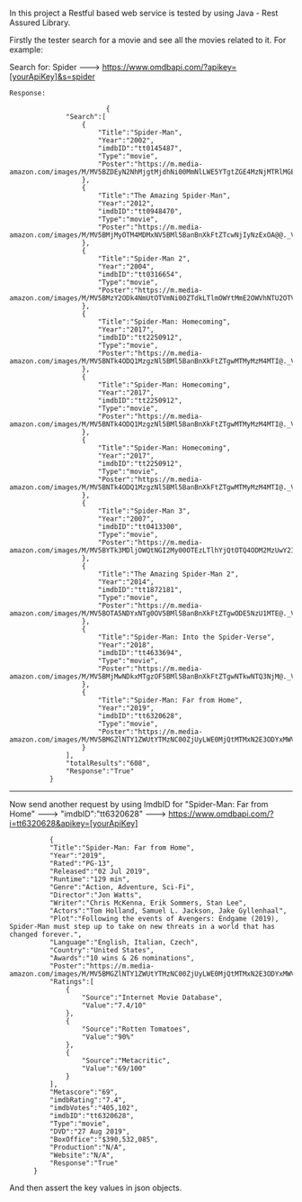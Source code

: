 In this project a Restful based web service is tested by using Java - Rest Assured Library. 

Firstly the tester search for a movie and see all the movies related to it. For example:

Search for: Spider ---> https://www.omdbapi.com/?apikey=[yourApiKey]&s=spider

    Response: 
        
                            {
                  "Search":[
                      {
                          "Title":"Spider-Man",
                          "Year":"2002",
                          "imdbID":"tt0145487",
                          "Type":"movie",
                          "Poster":"https://m.media-amazon.com/images/M/MV5BZDEyN2NhMjgtMjdhNi00MmNlLWE5YTgtZGE4MzNjMTRlMGEwXkEyXkFqcGdeQXVyNDUyOTg3Njg@._V1_SX300.jpg"
                      },
                      {
                          "Title":"The Amazing Spider-Man",
                          "Year":"2012",
                          "imdbID":"tt0948470",
                          "Type":"movie",
                          "Poster":"https://m.media-amazon.com/images/M/MV5BMjMyOTM4MDMxNV5BMl5BanBnXkFtZTcwNjIyNzExOA@@._V1_SX300.jpg"
                      },
                      {
                          "Title":"Spider-Man 2",
                          "Year":"2004",
                          "imdbID":"tt0316654",
                          "Type":"movie",
                          "Poster":"https://m.media-amazon.com/images/M/MV5BMzY2ODk4NmUtOTVmNi00ZTdkLTlmOWYtMmE2OWVhNTU2OTVkXkEyXkFqcGdeQXVyMTQxNzMzNDI@._V1_SX300.jpg"
                      },
                      {
                          "Title":"Spider-Man: Homecoming",
                          "Year":"2017",
                          "imdbID":"tt2250912",
                          "Type":"movie",
                          "Poster":"https://m.media-amazon.com/images/M/MV5BNTk4ODQ1MzgzNl5BMl5BanBnXkFtZTgwMTMyMzM4MTI@._V1_SX300.jpg"
                      },
                      {
                          "Title":"Spider-Man: Homecoming",
                          "Year":"2017",
                          "imdbID":"tt2250912",
                          "Type":"movie",
                          "Poster":"https://m.media-amazon.com/images/M/MV5BNTk4ODQ1MzgzNl5BMl5BanBnXkFtZTgwMTMyMzM4MTI@._V1_SX300.jpg"
                      },
                      {
                          "Title":"Spider-Man: Homecoming",
                          "Year":"2017",
                          "imdbID":"tt2250912",
                          "Type":"movie",
                          "Poster":"https://m.media-amazon.com/images/M/MV5BNTk4ODQ1MzgzNl5BMl5BanBnXkFtZTgwMTMyMzM4MTI@._V1_SX300.jpg"
                      },
                      {
                          "Title":"Spider-Man 3",
                          "Year":"2007",
                          "imdbID":"tt0413300",
                          "Type":"movie",
                          "Poster":"https://m.media-amazon.com/images/M/MV5BYTk3MDljOWQtNGI2My00OTEzLTlhYjQtOTQ4ODM2MzUwY2IwXkEyXkFqcGdeQXVyNTIzOTk5ODM@._V1_SX300.jpg"
                      },
                      {
                          "Title":"The Amazing Spider-Man 2",
                          "Year":"2014",
                          "imdbID":"tt1872181",
                          "Type":"movie",
                          "Poster":"https://m.media-amazon.com/images/M/MV5BOTA5NDYxNTg0OV5BMl5BanBnXkFtZTgwODE5NzU1MTE@._V1_SX300.jpg"
                      },
                      {
                          "Title":"Spider-Man: Into the Spider-Verse",
                          "Year":"2018",
                          "imdbID":"tt4633694",
                          "Type":"movie",
                          "Poster":"https://m.media-amazon.com/images/M/MV5BMjMwNDkxMTgzOF5BMl5BanBnXkFtZTgwNTkwNTQ3NjM@._V1_SX300.jpg"
                      },
                      {
                          "Title":"Spider-Man: Far from Home",
                          "Year":"2019",
                          "imdbID":"tt6320628",
                          "Type":"movie",
                          "Poster":"https://m.media-amazon.com/images/M/MV5BMGZlNTY1ZWUtYTMzNC00ZjUyLWE0MjQtMTMxN2E3ODYxMWVmXkEyXkFqcGdeQXVyMDM2NDM2MQ@@._V1_SX300.jpg"
                      }
                  ],
                  "totalResults":"608",
                  "Response":"True"
              }

--------------

Now send another request by using ImdbID for "Spider-Man: Far from Home"
    --->  "imdbID":"tt6320628"
    ---> https://www.omdbapi.com/?i=tt6320628&apikey=[yourApiKey]
    
    
              {
              "Title":"Spider-Man: Far from Home",
              "Year":"2019",
              "Rated":"PG-13",
              "Released":"02 Jul 2019",
              "Runtime":"129 min",
              "Genre":"Action, Adventure, Sci-Fi",
              "Director":"Jon Watts",
              "Writer":"Chris McKenna, Erik Sommers, Stan Lee",
              "Actors":"Tom Holland, Samuel L. Jackson, Jake Gyllenhaal",
              "Plot":"Following the events of Avengers: Endgame (2019), Spider-Man must step up to take on new threats in a world that has changed forever.",
              "Language":"English, Italian, Czech",
              "Country":"United States",
              "Awards":"10 wins & 26 nominations",
              "Poster":"https://m.media-amazon.com/images/M/MV5BMGZlNTY1ZWUtYTMzNC00ZjUyLWE0MjQtMTMxN2E3ODYxMWVmXkEyXkFqcGdeQXVyMDM2NDM2MQ@@._V1_SX300.jpg",
              "Ratings":[
                  {
                      "Source":"Internet Movie Database",
                      "Value":"7.4/10"
                  },
                  {
                      "Source":"Rotten Tomatoes",
                      "Value":"90%"
                  },
                  {
                      "Source":"Metacritic",
                      "Value":"69/100"
                  }
              ],
              "Metascore":"69",
              "imdbRating":"7.4",
              "imdbVotes":"405,102",
              "imdbID":"tt6320628",
              "Type":"movie",
              "DVD":"27 Aug 2019",
              "BoxOffice":"$390,532,085",
              "Production":"N/A",
              "Website":"N/A",
              "Response":"True"
          }

    
    
  And then assert the key values in json objects. 
    




